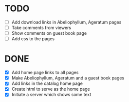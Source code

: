 # TODO

- [ ] Add download links in Abeliophyllum, Ageratum pages
- [ ] Take comments from viewers
- [ ] Show comments on guest book page
- [ ] Add css to the pages

# DONE

- [x] Add home page links to all pages
- [x] Make Abeliophyllum, Ageratum and a guest book pages
- [x] Add links in the catalog home page
- [x] Create html to serve as the home page
- [x] Initiate a server which shows some text
